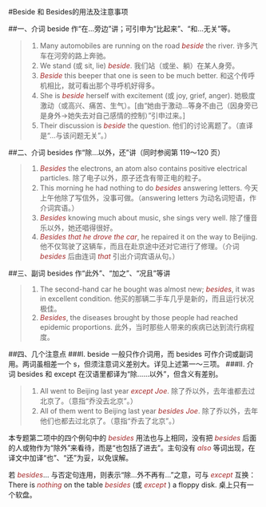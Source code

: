 #Beside 和 Besides的用法及注意事项

##一、介词 beside 作“在…旁边”讲；可引申为“比起来”、“和…无关”等。
>1. Many automobiles are running on the road *beside* the river. 许多汽车在河旁的路上奔驰。
>2. We stand (或 sit, lie) *beside*. 我们站（或坐、躺）在某人身旁。
>3. *Beside* this beeper that one is seen to be much better. 和这个传呼机相比，就可看出那个寻呼机好得多。
>4. She is *beside* herself with excitement (或 joy, grief, anger). 她极度激动（或高兴、痛苦、生气）。[由“她由于激动…等身不由己（因身旁已是身外→她失去对自己感情的控制）”引申过来。]
>5. Their discussion is *beside* the question. 他们的讨论离题了。（直译是“…与该问题无关”。）

##二、介词 besides 作“除…以外，还”讲（同时参阅第 119～120 页）
>1. *Besides* the electrons, an atom also contains positive electrical particles. 除了电子以外，原子还含有带正电的粒子。
>2. This morning he had nothing to do *besides* answering letters. 今天上午他除了写信外，没事可做。（answering letters 为动名词短语，作介词宾语。）
>3. *Besides* knowing much about music, she sings very well. 除了懂音乐以外，她还唱得很好。
>4. *Besides that he drove the car*, he repaired it on the way to Beijing. 他不仅驾驶了这辆车，而且在赴京途中还对它进行了修理。（介词 *besides* 后由连词 *that* 引出介词宾语从句。）

##三、副词 besides 作“此外”、“加之”、“况且”等讲
>1. The second-hand car he bought was almost new; *besides*, it was in excellent condition. 他买的那辆二手车几乎是新的，而且运行状况极佳。
>2. *Besides*, the diseases brought by those people had reached epidemic proportions. 此外，当时那些人带来的疾病已达到流行病程度。

##四、几个注意点
###I. beside 一般只作介词用，而 besides 可作介词或副词用。两词虽相差一个 s，但须注意词义差别大。详见上述第一～三项。
###II. 介词 besides 和 except 在汉语里都译为“除……以外”，但含义有差别。
>1. All went to Beijing last year *except Joe*. 除了乔以外，去年谁都去过北京了。（意指“乔没去北京”。）
>2. All of them went to Beijing last year *besides Joe*. 除了乔以外，去年他们也都去过北京了。（意指“乔去了北京”。）

本专题第二项中的四个例句中的 *besides* 用法也与上相同，没有把 *besides* 后面的人或物作为“除外”来看待，而是“也包括了进去”。主句没有 *also* 等词出现，在译文中加译“也”、“还”为妥，以免误解。  

若 *besides*… 与否定句连用，则表示“除…外不再有…”之意，可与 *except* 互换：There is *nothing* on the table *besides* (或 *except* ) a floppy disk. 桌上只有一个软盘。

<style>em {color: brown;}</style>
